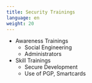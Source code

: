 ```yaml
---
title: Security Trainings
language: en
weight: 20
---
```


* Awareness Trainings
	* Social Engineering
	* Administrators
* Skill Trainings
	* Secure Development
	* Use of PGP, Smartcards